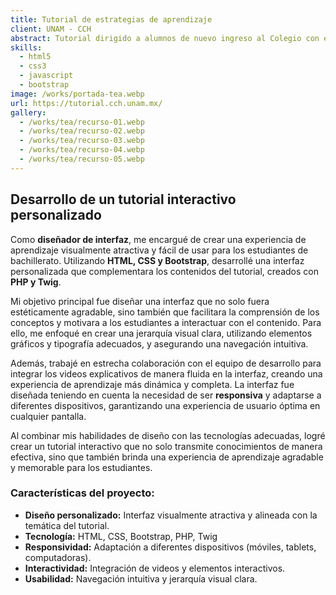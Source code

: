 ```yaml
---
title: Tutorial de estrategias de aprendizaje
client: UNAM - CCH
abstract: Tutorial dirigido a alumnos de nuevo ingreso al Colegio con el objetivo de que conozcan más acerca de la institución así como de su modelo educativo.
skills:
  - html5
  - css3
  - javascript
  - bootstrap
image: /works/portada-tea.webp
url: https://tutorial.cch.unam.mx/
gallery:
  - /works/tea/recurso-01.webp
  - /works/tea/recurso-02.webp
  - /works/tea/recurso-03.webp
  - /works/tea/recurso-04.webp
  - /works/tea/recurso-05.webp
---
```

## **Desarrollo de un tutorial interactivo personalizado**

Como **diseñador de interfaz**, me encargué de crear una experiencia de aprendizaje visualmente atractiva y fácil de usar para los estudiantes de bachillerato. Utilizando **HTML, CSS y Bootstrap**, desarrollé una interfaz personalizada que complementara los contenidos del tutorial, creados con **PHP y Twig**.

Mi objetivo principal fue diseñar una interfaz que no solo fuera estéticamente agradable, sino también que facilitara la comprensión de los conceptos y motivara a los estudiantes a interactuar con el contenido. Para ello, me enfoqué en crear una jerarquía visual clara, utilizando elementos gráficos y tipografía adecuados, y asegurando una navegación intuitiva.

Además, trabajé en estrecha colaboración con el equipo de desarrollo para integrar los videos explicativos de manera fluida en la interfaz, creando una experiencia de aprendizaje más dinámica y completa. La interfaz fue diseñada teniendo en cuenta la necesidad de ser **responsiva** y adaptarse a diferentes dispositivos, garantizando una experiencia de usuario óptima en cualquier pantalla.

Al combinar mis habilidades de diseño con las tecnologías adecuadas, logré crear un tutorial interactivo que no solo transmite conocimientos de manera efectiva, sino que también brinda una experiencia de aprendizaje agradable y memorable para los estudiantes.

### **Características del proyecto:**

* **Diseño personalizado:** Interfaz visualmente atractiva y alineada con la temática del tutorial.
* **Tecnología:** HTML, CSS, Bootstrap, PHP, Twig
* **Responsividad:** Adaptación a diferentes dispositivos (móviles, tablets, computadoras).
* **Interactividad:** Integración de videos y elementos interactivos.
* **Usabilidad:** Navegación intuitiva y jerarquía visual clara.
